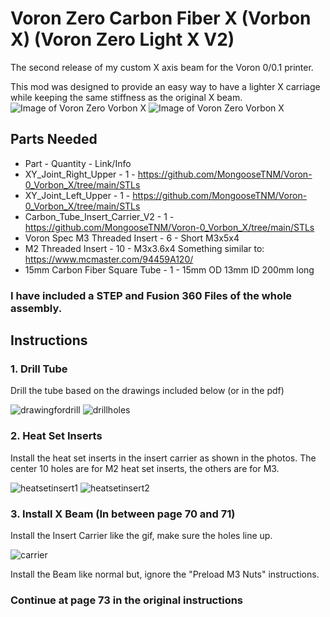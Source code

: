 # Voron Zero Carbon Fiber X (Vorbon X) (Voron Zero Light X V2)

The second release of my custom X axis beam for the Voron 0/0.1 printer.

This mod was designed to provide an easy way to have a lighter X carriage while keeping the same stiffness as the original X beam.
![Image of Voron Zero Vorbon X](https://cdn.discordapp.com/attachments/604735153092165642/1050965682835173497/477b1098-ed2d-4766-8e9f-cb45b0991919.PNG)
![Image of Voron Zero Vorbon X](https://cdn.discordapp.com/attachments/604735153092165642/1050965227967090709/Vorbon_Assembly_2022-Dec-10_02-35-25AM-000_CustomizedView31822142334.png)


## Parts Needed
- Part - Quantity - Link/Info
- XY_Joint_Right_Upper - 1 - https://github.com/MongooseTNM/Voron-0_Vorbon_X/tree/main/STLs
- XY_Joint_Left_Upper - 1 - https://github.com/MongooseTNM/Voron-0_Vorbon_X/tree/main/STLs
- Carbon_Tube_Insert_Carrier_V2 - 1 - https://github.com/MongooseTNM/Voron-0_Vorbon_X/tree/main/STLs
- Voron Spec M3 Threaded Insert - 6 - Short M3x5x4
- M2 Threaded Insert - 10 - M3x3.6x4 Something similar to: https://www.mcmaster.com/94459A120/
- 15mm Carbon Fiber Square Tube - 1 - 15mm OD 13mm ID 200mm long

### I have included a STEP and Fusion 360 Files of the whole assembly.


## Instructions

### 1. Drill Tube

Drill the tube based on the drawings included below (or in the pdf)

![drawingfordrill](https://cdn.discordapp.com/attachments/604735153092165642/1050968587797532702/Carbon_Tube_Drawing_v1-1.png)
![drillholes](https://cdn.discordapp.com/attachments/604735153092165642/1050970252592295977/Vorbon_Assembly_2022-Dec-10_02-55-06AM-000_CustomizedView33908203547.png)

### 2. Heat Set Inserts

Install the heat set inserts in the insert carrier as shown in the photos. The center 10 holes are for M2 heat set inserts, the others are for M3.

![heatsetinsert1](https://cdn.discordapp.com/attachments/604735153092165642/1050966279290368060/Vorbon_Assembly_2022-Dec-10_02-37-19AM-000_CustomizedView15315673568.png)
![heatsetinsert2](https://cdn.discordapp.com/attachments/604735153092165642/1050972438055366696/ea78a98a-6d2e-4551-a06d-1bf3f31b0d55.PNG)

### 3. Install X Beam (In between page 70 and 71)

Install the Insert Carrier like the gif, make sure the holes line up.

![carrier](https://cdn.discordapp.com/attachments/604735153092165642/1050977731409625128/ezgif.com-gif-maker_1.gif)

Install the Beam like normal but, ignore the "Preload M3 Nuts" instructions.

### Continue at page 73 in the original instructions
